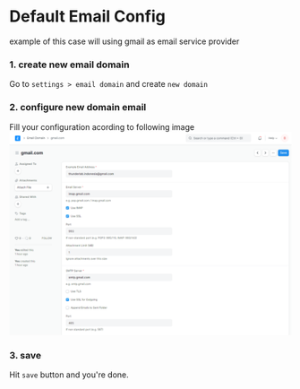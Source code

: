 # Default Email Config
example of this case will using gmail as email service provider

### 1. create new email domain 
Go to `settings > email domain` and create `new domain`

### 2. configure new domain email 
Fill your configuration acording to following image
![alt text](../assets/emaildomain1.png "Title")

### 3. save
Hit `save` button and you're done.
